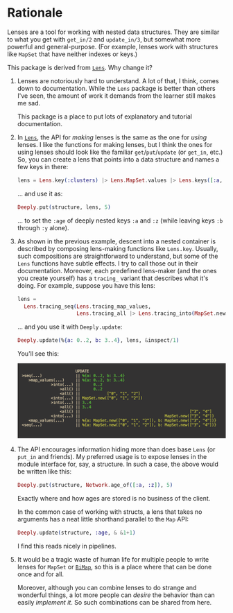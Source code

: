 # Rationale

Lenses are a tool for working with nested data structures. They are
similar to what you get with `get_in/2` and `update_in/3`, but
somewhat more powerful and general-purpose. (For example, lenses work
with structures like `MapSet` that have neither indexes or keys.)

This package is derived from
[`Lens`](https://hexdocs.pm/lens/readme.html). Why change it?


1. Lenses are notoriously hard to understand. A lot of that, I think,
   comes down to documentation. While the `Lens` package is better
   than others I've seen, the amount of work it demands from the
   learner still makes me sad.

   This package is a place to put lots of explanatory and tutorial
   documentation.
   
   
2. In [`Lens`](https://hexdocs.pm/lens/readme.html), the API for
   *making* lenses is the same as the one for *using* lenses.  I like
   the functions for making lenses, but I think the ones for using
   lenses should look like the familiar `get`/`put`/`update` (or
   `get_in`, etc.)  So, you can create a lens that points into a data
   structure and names a few keys in there:
   
   ```elixir
   lens = Lens.key(:clusters) |> Lens.MapSet.values |> Lens.keys([:a, :z]) |> Lens.key(:age)
   ```
   
   ... and use it as:
   
   ```elixir
   Deeply.put(structure, lens, 5)
   ```
   
   ... to set the `:age` of deeply nested keys `:a` and `:z` (while
   leaving keys `:b` through `:y` alone).
   
2. As shown in the previous example, descent into a nested container
   is described by composing lens-making functions like `Lens.key`. Usually, such
   compositions are straightforward to understand, but some of the
   `Lens` functions have subtle effects. I try to call those out in
   their documentation. Moreover, each predefined lens-maker
   (and the ones you create yourself) has a `tracing_` variant that
   describes what it's doing. For example, suppose you have this lens:
   
   ```elixir
   lens = 
     Lens.tracing_seq(Lens.tracing_map_values,
                      Lens.tracing_all |> Lens.tracing_into(MapSet.new))
   ```
       
   ... and you use it with `Deeply.update`:

   ```elixir
   Deeply.update(%{a: 0..2, b: 3..4}, lens, &inspect/1)
   ```
       
   You'll see this:

   ![Alt-text is coming](pics/tracing_example.png)

   
3. The API encourages information hiding more than does base `Lens`
   (or `put_in` and friends). My preferred usage is to expose lenses in the module
   interface for, say, a structure. In such a case, the above would be written
   like this:
   

   ```elixir
   Deeply.put(structure, Network.age_of([:a, :z]), 5)
   ```
   
   Exactly where and how ages are stored is no business of the client.
   
   In the common case of working with structs, a lens that takes no
   arguments has a neat little shorthand parallel to the `Map`
   API:
   
   ```elixir
   Deeply.update(structure, :age, & &1+1)
   ```
   
   I find this reads nicely in pipelines.
   
   
4. It would be a tragic waste of human life for multiple people to
   write lenses for `MapSet` or
   [`BiMap`]([`BiMap`](https://hexdocs.pm/bimap/readme.html)), so this
   is a place where that can be done once and for all.
   
   Moreover, although you can combine lenses to do strange and wonderful things,
   a lot more people can *desire* the behavior than can easily *implement it*. So
   such combinations can be shared from here.
